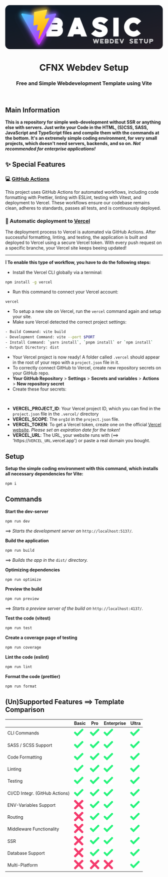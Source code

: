 <img src="./.github/content/title.png">

<h1 align="center">CFNX Webdev Setup</h1>
<h3 align="center">Free and Simple Webdevelopment Template using Vite</h3>
<br>

## Main Information

**This is a repository for simple web-development without SSR or anything else with servers. Just write your Code in the HTML, (S)CSS, SASS, JavaScript and TypeScript files and compile them with the commands at the bottom. It's an extremely simple coding environment, for very small projects, which doesn't need servers, backends, and so on. _Not recommended for enterprise applications!_**

## ✨ Special Features

### 💻 [GitHub Actions](https://github.com/features/actions)

This project uses GitHub Actions for automated workflows, including code formatting with Prettier, linting with ESLint, testing with Vitest, and deployment to Vercel. These workflows ensure our codebase remains clean, adheres to standards, passes all tests, and is continuously deployed.

### 🚀 Automatic deployment to [Vercel](https://vercel.com/)

The deployment process to Vercel is automated via GitHub Actions. After successful formatting, linting, and testing, the application is built and deployed to Vercel using a secure Vercel token. With every push request on a specific branche, your Vercel site keeps beeing updated!

---

**❕ To enable this type of workflow, you have to do the following steps:**

-   Install the Vercel CLI globally via a terminal:

```bash
npm install -g vercel
```

-   Run this command to connect your Vercel account:

```bash
vercel
```

-   To setup a new site on Vercel, run the `vercel` command again and setup your site.
-   Make sure Vercel detected the correct project settings:

```bash
- Build Command: vite build
- Development Command: vite --port $PORT
- Install Command: `yarn install`, `pnpm install` or `npm install`
- Output Directory: dist
```

-   Your Vercel project is now ready! A folder called `.vercel` should appear in the root of your repo with a `project.json` file in it.
-   To correctly connect GitHub to Vercel, create new repository secrets on your GitHub repo.
-   **Your GitHub Repository** > **Settings** > **Secrets and variables** > **Actions** > **New repository secret**
-   Create these four secrets:

<br>

-   **VERCEL_PROJECT_ID**: Your Vercel project ID, which you can find in the `project.json` file in the `.vercel/` directory
-   **VERCEL_SCOPE**: The `orgId` in the `project.json` file.
-   **VERCEL_TOKEN**: To get a Vercel token, create one on the official [Vercel website](https://vercel.com/account/tokens). _Please set an expiration date for the token!_
-   **VERCEL_URL**: The URL, your website runs with (==> 'https://`VERCEL_URL`.vercel.app') or paste a real domain you bought.

## Setup

**Setup the simple coding environment with this command, which installs all necessary dependencies for Vite:**

```bash
npm i
```

## Commands

**Start the dev-server**

```bash
npm run dev
```

==> _Starts the development server on_ `http://localhost:5137/`_._

**Build the application**

```bash
npm run build
```

==> _Builds the app in the_ `dist/` _directory._

**Optimizing dependencies**

```bash
npm run optimize
```

**Preview the build**

```bash
npm run preview
```

==> _Starts a preview server of the build on_ `http://localhost:4137/`_._

**Test the code (vitest)**

```bash
npm run test
```

**Create a coverage page of testing**

```bash
npm run coverage
```

**Lint the code (eslint)**

```bash
npm run lint
```

**Format the code (prettier)**

```bash
npm run format
```

## (Un)Supported Features ==> Template Comparison

|                                | **Basic**                                                          | **Pro**                                                            | **Enterprise**                                                     | **Ultra**                                                         |
| ------------------------------ | ------------------------------------------------------------------ | ------------------------------------------------------------------ | ------------------------------------------------------------------ | ----------------------------------------------------------------- |
| CLI Commands                   | <img src="./.github/content/tick.png" width="30px" height="30px">  | <img src="./.github/content/tick.png" width="30px" height="30px">  | <img src="./.github/content/tick.png" width="30px" height="30px">  | <img src="./.github/content/tick.png" width="30px" height="30px"> |
| SASS / SCSS Support            | <img src="./.github/content/tick.png" width="30px" height="30px">  | <img src="./.github/content/tick.png" width="30px" height="30px">  | <img src="./.github/content/tick.png" width="30px" height="30px">  | <img src="./.github/content/tick.png" width="30px" height="30px"> |
| Code Formatting                | <img src="./.github/content/tick.png" width="30px" height="30px">  | <img src="./.github/content/tick.png" width="30px" height="30px">  | <img src="./.github/content/tick.png" width="30px" height="30px">  | <img src="./.github/content/tick.png" width="30px" height="30px"> |
| Linting                        | <img src="./.github/content/tick.png" width="30px" height="30px">  | <img src="./.github/content/tick.png" width="30px" height="30px">  | <img src="./.github/content/tick.png" width="30px" height="30px">  | <img src="./.github/content/tick.png" width="30px" height="30px"> |
| Testing                        | <img src="./.github/content/tick.png" width="30px" height="30px">  | <img src="./.github/content/tick.png" width="30px" height="30px">  | <img src="./.github/content/tick.png" width="30px" height="30px">  | <img src="./.github/content/tick.png" width="30px" height="30px"> |
| CI/CD Integr. (GitHub Actions) | <img src="./.github/content/tick.png" width="30px" height="30px">  | <img src="./.github/content/tick.png" width="30px" height="30px">  | <img src="./.github/content/tick.png" width="30px" height="30px">  | <img src="./.github/content/tick.png" width="30px" height="30px"> |
| ENV-Variables Support          | <img src="./.github/content/close.png" width="30px" height="30px"> | <img src="./.github/content/tick.png" width="30px" height="30px">  | <img src="./.github/content/tick.png" width="30px" height="30px">  | <img src="./.github/content/tick.png" width="30px" height="30px"> |
| Routing                        | <img src="./.github/content/close.png" width="30px" height="30px"> | <img src="./.github/content/tick.png" width="30px" height="30px">  | <img src="./.github/content/tick.png" width="30px" height="30px">  | <img src="./.github/content/tick.png" width="30px" height="30px"> |
| Middleware Functionality       | <img src="./.github/content/close.png" width="30px" height="30px"> | <img src="./.github/content/tick.png" width="30px" height="30px">  | <img src="./.github/content/tick.png" width="30px" height="30px">  | <img src="./.github/content/tick.png" width="30px" height="30px"> |
| SSR                            | <img src="./.github/content/close.png" width="30px" height="30px"> | <img src="./.github/content/tick.png" width="30px" height="30px">  | <img src="./.github/content/tick.png" width="30px" height="30px">  | <img src="./.github/content/tick.png" width="30px" height="30px"> |
| Database Support               | <img src="./.github/content/close.png" width="30px" height="30px"> | <img src="./.github/content/tick.png" width="30px" height="30px">  | <img src="./.github/content/tick.png" width="30px" height="30px">  | <img src="./.github/content/tick.png" width="30px" height="30px"> |
| Multi-Platform                 | <img src="./.github/content/close.png" width="30px" height="30px"> | <img src="./.github/content/close.png" width="30px" height="30px"> | <img src="./.github/content/close.png" width="30px" height="30px"> | <img src="./.github/content/tick.png" width="30px" height="30px"> |
